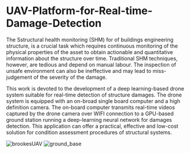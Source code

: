 # UAV-Platform-for-Real-time-Damage-Detection
The Sstructural health monitoring (SHM) for of buildings engineering structure, is a crucial task which requires continuous monitoring of the physical properties of the asset to obtain actionable and quantitative information about the structure over time. Traditional SHM techniques, however, are tedious and depend on manual labour. The inspection of unsafe environment can also be ineffective and may lead to miss-judgement of the severity of the damage.

This work is devoted to the development of a deep learning-based drone system suitable for real-time detection of structure damages. The drone system is equipped with an on-broad single board computer and a high definition camera. The on-board computer transmits real-time videos captured by the drone camera over WIFI connection to a GPU-based ground station running a deep-learning neural network for damages detection. This application can offer a practical, effective and low-cost solution for condition assessment procedures of structural systems.


![brookesUAV](https://user-images.githubusercontent.com/76107657/118627145-5e16f280-b7c3-11eb-93d9-1e299b91c43d.png)
![ground_base](https://user-images.githubusercontent.com/76107657/118627170-64a56a00-b7c3-11eb-8ecc-564336a1f42c.png)
